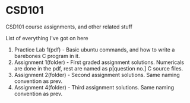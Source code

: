 # CSD101
CSD101 course assignments, and other related stuff

List of everything I've got on here
1. Practice Lab 1(pdf) - Basic ubuntu commands, and how to write a barebones C program in it.
2. Assignment 1(folder) - First graded assignment solutions. Numericals are done in the pdf, rest are named as p[question no.] C source files.
3. Assignment 2(folder) - Second assignment solutions. Same naming convention as prev.
4. Assignment 4(folder) - Third assignment solutions.  Same naming convention as prev.




        
